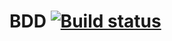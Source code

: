 # BDD [![Build status](https://ci.appveyor.com/api/projects/status/l03e39r7l0l11j8j?svg=true)](https://ci.appveyor.com/project/Natali8686/bdd)

